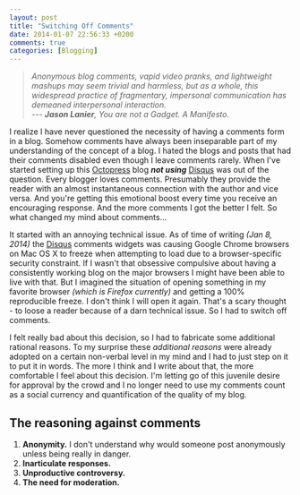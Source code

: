 ```yaml
---
layout: post
title: "Switching Off Comments"
date: 2014-01-07 22:56:33 +0200
comments: true
categories: [Blogging] 
---
```


> <cite>Anonymous blog comments, vapid video pranks, and lightweight mashups may seem trivial and harmless, but as a whole, this widespread practice of fragmentary, impersonal communication has demeaned interpersonal interaction.  
> --- **Jason Lanier**, You are not a Gadget. A Manifesto.</cite>

I realize I have never questioned the necessity of having a comments form in a blog. Somehow comments have always been inseparable part of my understanding of the concept of a blog. I hated the blogs and posts that had their comments disabled even though I leave comments rarely. When I've started setting up this [Octopress][octopress] blog ***not using*** [Disqus][disqus] was out of the question. Every blogger loves comments. Presumably they provide the reader with an almost instantaneous connection with the author and vice versa. And you're getting this emotional boost every time you receive an encouraging response. And the more comments I got the better I felt. So what changed my mind about comments...

<!-- more -->

It started with an annoying technical issue. As of time of writing *(Jan 8, 2014)* the [Disqus] comments widgets was causing Google Chrome browsers on Mac OS X to freeze when attempting to load due to a browser-specific security constraint. If I wasn't that obsessive compulsive about having a consistently working blog on the major browsers I might have been able to live with that. But I imagined the situation of opening something in my favorite browser *(which is Firefox currently)* and getting a 100% reproducible freeze. I don't think I will open it again. That's a scary thought - to loose a reader because of a darn technical issue. So I had to switch off comments.

I felt really bad about this decision, so I had to fabricate some additional rational reasons. To my surprise these *additional reasons* were already adopted on a certain non-verbal level in my mind and I had to just step on it to put it in words. The more I think and I write about that, the more comfortable I feel about this decision. I'm letting go of this juvenile desire for approval by the crowd and I no longer need to use my comments count as a social currency and quantification of the quality of my blog.

## The reasoning against comments

1. **Anonymity.** I don't understand why would someone post anonymously unless being really in danger.
1. **Inarticulate responses.**
1. **Unproductive controversy.**
1. **The need for moderation.**

[octopress]: http://octopress.org/ "Octopress - A blogging framework for hackers"
[disqus]: http://disqus.com/ "Disqus - The Web's Community of Communities"
